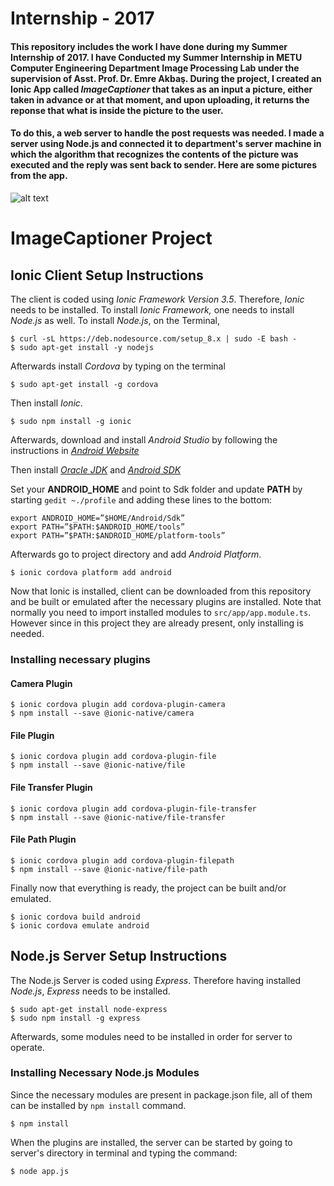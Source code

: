 # Internship - 2017
#### This repository includes the work I have done during my Summer Internship of 2017. I have Conducted my Summer Internship in METU Computer Engineering Department Image Processing Lab under the supervision of Asst. Prof. Dr. Emre Akbaş. During the project, I created an Ionic App called *ImageCaptioner* that takes as an input a picture, either taken in advance or at that moment, and upon uploading, it returns the reponse that what is inside the picture to the user. 
#### To do this, a web server to handle the post requests was needed. I made a server using Node.js and connected it to department's server machine in which the algorithm that recognizes the contents of the picture was executed and the reply was sent back to sender. Here are some pictures from the app.

![alt text](https://scontent.fbtz1-6.fna.fbcdn.net/v/t35.0-12/28810691_10215941850802610_1940207488_o.png?oh=00bbb175a391dbfb7bfa845dfe429b8d&oe=5AA9A0D4)

# ImageCaptioner Project

## Ionic Client Setup Instructions
The client is coded using *Ionic Framework Version 3.5*. Therefore, *Ionic* needs to be installed.
To install *Ionic Framework,* one needs to install *Node.js* as well.
To install *Node.js*, on the Terminal,

```terminal
$ curl -sL https://deb.nodesource.com/setup_8.x | sudo -E bash -
$ sudo apt-get install -y nodejs
```

Afterwards install *Cordova* by typing on the terminal

```terminal
$ sudo apt-get install -g cordova
```

Then install *Ionic*.

```terminal
$ sudo npm install -g ionic
```

Afterwards, download and install *Android Studio* by following the instructions in *[Android Website](https://developer.android.com/studio/install.html)*

Then install *[Oracle JDK](http://www.webupd8.org/2015/02/install-oracle-java-9-in-ubuntu-linux.html)* and *[Android SDK](http://developer.android.com/sdk/index.html)*

Set your **ANDROID_HOME** and point to Sdk folder and update **PATH** by starting `gedit ~./profile` and adding these lines to the bottom:

```
export ANDROID_HOME=”$HOME/Android/Sdk”
export PATH=”$PATH:$ANDROID_HOME/tools”
export PATH=”$PATH:$ANDROID_HOME/platform-tools”
```

Afterwards go to project directory and add *Android Platform*.

```terminal
$ ionic cordova platform add android
```

Now that Ionic is installed, client can be downloaded from this repository and be built or emulated after the necessary plugins are installed. Note that normally you need to import installed modules to `src/app/app.module.ts`. However since in this project they are already present, only installing is needed.

### Installing necessary plugins

#### Camera Plugin
```terminal
$ ionic cordova plugin add cordova-plugin-camera
$ npm install --save @ionic-native/camera
```

#### File Plugin
```terminal
$ ionic cordova plugin add cordova-plugin-file
$ npm install --save @ionic-native/file
```

#### File Transfer Plugin
```terminal
$ ionic cordova plugin add cordova-plugin-file-transfer
$ npm install --save @ionic-native/file-transfer
```

#### File Path Plugin
```terminal
$ ionic cordova plugin add cordova-plugin-filepath
$ npm install --save @ionic-native/file-path
```

Finally now that everything is ready, the project can be built and/or emulated.
```terminal
$ ionic cordova build android
$ ionic cordova emulate android
```

## Node.js Server Setup Instructions
The Node.js Server is coded using *Express*. Therefore having installed *Node.js*, *Express* needs to be installed.

```terminal
$ sudo apt-get install node-express
$ sudo npm install -g express
```

Afterwards, some modules need to be installed in order for server to operate.

### Installing Necessary Node.js Modules

Since the necessary modules are present in package.json file, all of them can be installed by `npm install` command.

```terminal
$ npm install 
```

When the plugins are installed, the server can be started by going to server's directory in terminal and typing the command:
```terminal
$ node app.js
```

